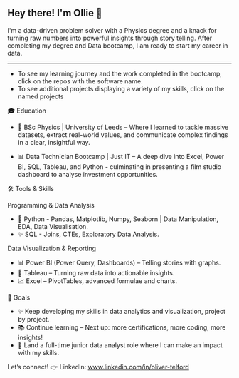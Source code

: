 ## Hey there! I'm Ollie 👋

I'm a data-driven problem solver with a Physics degree and a knack for turning raw numbers into powerful insights through story telling. After completing my degree and Data bootcamp, I am ready to start my career in data.

-----
- To see my learning journey and the work completed in the bootcamp, click on the repos with the software name. 
- To see additional projects displaying a variety of my skills, click on the named projects

🎓 Education

-  📖 BSc Physics | University of Leeds – Where I learned to tackle massive datasets, extract real-world values, and communicate complex findings in a clear, insightful way.

-  📊 Data Technician Bootcamp | Just IT – A deep dive into Excel, Power BI, SQL, Tableau, and Python - culminating in presenting a film studio dashboard to analyse investment opportunities. 



🛠️ Tools & Skills

Programming & Data Analysis

-  🐍 Python - Pandas, Matplotlib, Numpy, Seaborn | Data Manipulation, EDA, Data Visualisation.
-  ✨ SQL - Joins, CTEs, Exploratory Data Analysis.



Data Visualization & Reporting

-  📊 Power BI (Power Query, Dashboards) – Telling stories with graphs.
-  🎨 Tableau – Turning raw data into actionable insights.
-  📈 Excel – PivotTables, advanced formulae and charts.


💪 Goals

-  ✨ Keep developing my skills in data analytics and visualization, project by project.
-  📚 Continue learning – Next up: more certifications, more coding, more insights!
-  🎥 Land a full-time junior data analyst role where I can make an impact with my skills.

Let’s connect! 👉 LinkedIn: www.linkedin.com/in/oliver-telford 
